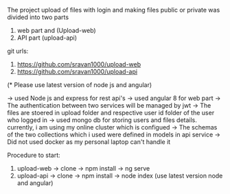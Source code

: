 The project upload of files with login and making files public or private was divided into two parts

1) web part and (Upload-web)
2) API part (upload-api)

git urls:

1) https://github.com/sravan1000/upload-web
2) https://github.com/sravan1000/upload-api

(* Please use latest version of node js and angular)

-> used Node js and express for rest api's
-> used angular 8 for web part
-> The authentication between two services will be managed by jwt 
->  The files are stoered in upload folder and respective user id folder of the user who logged in
-> used mongo db for storing users and files details. currently, i am using my online cluster which is configued
-> The schemas of the two collections which i used were defined in models in api service
-> Did not used docker as my personal laptop can't handle it

Procedure to start: 

1) upload-web -> clone -> npm install -> ng serve
2) upload-api -> clone -> npm install -> node index (use latest version node and angular)
